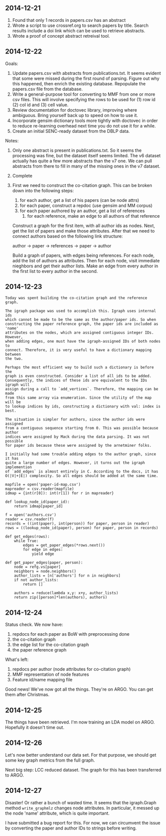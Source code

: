 2014-12-21
----------

1.  Found that only 1 records in papers.csv has an abstract
2.  Wrote a script to use crossref.org to search papers by title. Search results
    include a doi link which can be used to retrieve abstracts.
3.  Wrote a proof of concept abstract retreival tool.

2014-12-22
----------

Goals:

1.  Update papers.csv with abstracts from publications.txt. It seems evident
    that some were missed during the first round of parsing. Figure out why this
    happened, then enrich the existing database. Repopulate the papers.csv file
    from the database.
2.  Write a general-purpose tool for converting to MMF from one or more csv
    files. This will involve specifying the rows to be used for (1) row id (2)
    col id and (3) cell value.
3.  Review documentation for doctovec library, improving where ambiguous. Bring
    yourself back up to speed on how to use it.
4.  Incorporate gensim dictionary tools more tightly with doctovec in order to
    reduce re-learning overhead next time you do not use it for a while.
5.  Create an initial SENC-ready dataset from the DBLP data.

Notes:

1.  Only one abstract is present in publications.txt. So it seems the processing
    was fine, but the dataset itself seems limited. The v6 dataset actually has
    quite a few more abstracts than the v7 one. We can pull abstracts from there
    to fill in many of the missing ones in the v7 dataset.
3.  Complete
5.  First we need to construct the co-citation graph. This can be broken down
    into the following steps:
    1.  for each author, get a list of his papers (can be node attrs)
    2.  for each paper, construct a repdoc (use gensim and MM corpus)
    3.  for each paper authored by an author, get a list of references
        1.  for each reference, make an edge to all authors of that reference

    Construct a graph for the first item, with all author ids as nodes. Next,
    get the list of papers and make those attributes. After that we need to
    connect authors based on the following link structure:

    author -> paper -> references -> paper -> author

    Build a graph of papers, with edges being references. For each node, add the
    list of authors as attributes. Then for each node, visit immediate nieghbors
    and get their author lists. Make an edge from every author in the first list
    to every author in the second.

2014-12-23
----------

    Today was spent building the co-citation graph and the reference graph.

    The igraph package was used to accomplish this. Igraph uses internal ids
    which cannot be made to be the same as the author/paper ids. So when
    constructing the paper reference graph, the paper ids are included as 'name'
    attributes on the nodes, which are assigned contiguous integer IDs. However,
    when adding edges, one must have the igraph-assigned IDs of both nodes to
    connect. Therefore, it is very useful to have a dictionary mapping between
    the two.

    Perhaps the most efficient way to build such a dictionary is before the
    graph is even constructed. Consider a list of all ids to be added.
    Consequently, the indices of these ids are equivalent to the IDs igraph will
    assign during a call to `add_vertices`. Therefore, the mapping can be made
    from this same array via enumeration. Since the utility of the map will be
    to lookup indices by ids, constructing a dictionary with val: index is best.

    The situation is simpler for authors, since the author ids were assigned
    from a contiguous sequence starting from 0. This was possible because author
    indices were assigned by Mack during the data parsing. It was not possible
    for paper ids because these were assigned by the arnetminer folks.

    I initially had some trouble adding edges to the author graph, since it has
    quite a large number of edges. However, it turns out the igraph implemention
    of `add_edges` is almost entirely in C. According to the docs, it has
    O(|V|+|E|) complexity. So all edges should be added at the same time.

    mapfile = open('paper-id-map.csv')
    mapreader = csv.reader(mapfile)
    idmap = {int(r[0]): int(r[1]) for r in mapreader}

    def lookup_node_id(paper_id):
        return idmap[paper_id]

    f = open('authors.csv')
    reader = csv.reader(f)
    records = ((int(paper), int(person)) for paper, person in reader)
    rows = ((lookup_node_id(paper), person) for paper, person in records)

    def get_edges(rows):
        while True:
            edges = get_paper_edges(*rows.next())
            for edge in edges:
                yield edge

    def get_paper_edges(paper, person):
        node = refg.vs[paper]
        neighbors = node.neighbors()
        author_lists = [n['authors'] for n in neighbors]
        if not author_lists:
            return []

        authors = reduce(lambda x,y: x+y, author_lists)
        return zip([person]*len(authors), authors)

2014-12-24
----------

Status check. We now have:

1.  repdocs for each paper as BoW with preprocessing done
2.  the co-citation graph
3.  the edge list for the co-citation graph
4.  the paper reference graph

What's left:

1.  repdocs per author (node attributes for co-citation graph)
2.  MMF representation of node features
3.  Feature id/name mapping file

Good news! We've now got all the things. They're on ARGO. You can get them after
Christmas.

2014-12-25
----------

The things have been retrieved. I'm now training an LDA model on ARGO. Hopefully
it doesn't time out.

2014-12-26
----------

Let's now better understand our data set. For that purpose, we should get some
key graph metrics from the full graph.

Next big step: LCC reduced dataset. The graph for this has been transferred to
ARGO.

2014-12-27
----------

Disaster! Or rather a bunch of wasted time. It seems that the igraph.Graph
method `write_graphmlz` changes node attributes. In particular, it messed up the
node 'name' attribute, which is quite important.

I have submitted a bug report for this. For now, we can circumvent the issue by
converting the paper and author IDs to strings before writing.
